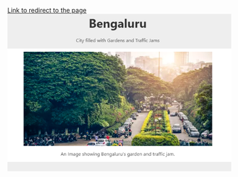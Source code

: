 <a href = "https://codepen.io/shreyasshivakumara/full/GRpPREe" alt="Web Design Project">Link to redirect to the page</a>
![Screenshot](https://github.com/shreyasshivakumara/Responsive-Web-Design-Projects/blob/master/Bengaluru:%20City%20filled%20with%20Gardens%20and%20Traffic%20Jams/Screenshot.PNG "Screenshot")
